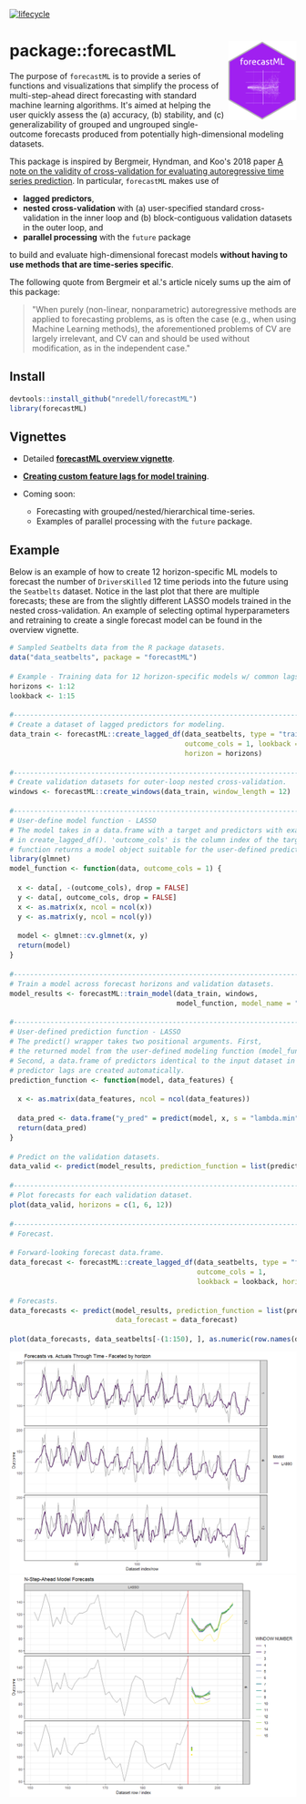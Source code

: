 [![lifecycle](https://img.shields.io/badge/lifecycle-experimental-orange.svg)](https://www.tidyverse.org/lifecycle/#experimental)

# package::forecastML <img src="forecastML_logo.png" alt="forecastML logo" align="right" height="138.5" style="display: inline-block;">

The purpose of `forecastML` is to provide a series of functions and visualizations that simplify the process of 
multi-step-ahead direct forecasting with standard machine learning algorithms. It's aimed at 
helping the user quickly assess the (a) accuracy, (b) stability, and (c) generalizability of grouped and ungrouped 
single-outcome forecasts produced from potentially high-dimensional modeling datasets.

This package is inspired by Bergmeir, Hyndman, and Koo's 2018 paper 
[A note on the validity of cross-validation for evaluating autoregressive time series prediction](https://robjhyndman.com/papers/cv-wp.pdf). 
In particular, `forecastML` makes use of 

* **lagged predictors**,
* **nested cross-validation** with (a) user-specified standard cross-validation in the inner loop and (b) block-contiguous validation 
datasets in the outer loop, and
* **parallel processing** with the `future` package 

to build and evaluate high-dimensional forecast models **without having to use methods that are time-series specific**. 

The following quote from Bergmeir et al.'s article nicely sums up the aim of this package:

> "When purely (non-linear, nonparametric) autoregressive methods are applied to forecasting problems, as is often the case
> (e.g., when using Machine Learning methods), the aforementioned problems of CV are largely
> irrelevant, and CV can and should be used without modification, as in the independent case."

## Install

``` r
devtools::install_github("nredell/forecastML")
library(forecastML)
```
## Vignettes

* Detailed **[forecastML overview vignette](https://nredell.github.io/data_science_blog/forecastML/)**.

* **[Creating custom feature lags for model training](https://nredell.github.io/data_science_blog/forecastML/lagged_features.nb.html)**.

* Coming soon:
    + Forecasting with grouped/nested/hierarchical time-series.
    + Examples of parallel processing with the `future` package.

## Example

Below is an example of how to create 12 horizon-specific ML models to forecast the number of `DriversKilled` 
12 time periods into the future using the `Seatbelts` dataset. Notice in the last plot that there are multiple forecasts; 
these are from the slightly different LASSO models trained in the nested cross-validation. An example of selecting optimal 
hyperparameters and retraining to create a single forecast model can be found in the overview vignette.

``` r
# Sampled Seatbelts data from the R package datasets.
data("data_seatbelts", package = "forecastML")

# Example - Training data for 12 horizon-specific models w/ common lags per predictor.
horizons <- 1:12
lookback <- 1:15

#------------------------------------------------------------------------------
# Create a dataset of lagged predictors for modeling.
data_train <- forecastML::create_lagged_df(data_seatbelts, type = "train",
                                           outcome_cols = 1, lookback = lookback,
                                           horizon = horizons)

#------------------------------------------------------------------------------
# Create validation datasets for outer-loop nested cross-validation.
windows <- forecastML::create_windows(data_train, window_length = 12)

#------------------------------------------------------------------------------
# User-define model function - LASSO
# The model takes in a data.frame with a target and predictors with exactly the same format as
# in create_lagged_df(). 'outcome_cols' is the column index of the target. The
# function returns a model object suitable for the user-defined predict function.
library(glmnet)
model_function <- function(data, outcome_cols = 1) {

  x <- data[, -(outcome_cols), drop = FALSE]
  y <- data[, outcome_cols, drop = FALSE]
  x <- as.matrix(x, ncol = ncol(x))
  y <- as.matrix(y, ncol = ncol(y))

  model <- glmnet::cv.glmnet(x, y)
  return(model)
}

#------------------------------------------------------------------------------
# Train a model across forecast horizons and validation datasets.
model_results <- forecastML::train_model(data_train, windows,
                                         model_function, model_name = "LASSO")

#------------------------------------------------------------------------------
# User-defined prediction function - LASSO
# The predict() wrapper takes two positional arguments. First,
# the returned model from the user-defined modeling function (model_function() above).
# Second, a data.frame of predictors identical to the input dataset in forecastML::create_lagged_df();
# predictor lags are created automatically.
prediction_function <- function(model, data_features) {

  x <- as.matrix(data_features, ncol = ncol(data_features))

  data_pred <- data.frame("y_pred" = predict(model, x, s = "lambda.min"))
  return(data_pred)
}

# Predict on the validation datasets.
data_valid <- predict(model_results, prediction_function = list(prediction_function))

#------------------------------------------------------------------------------
# Plot forecasts for each validation dataset.
plot(data_valid, horizons = c(1, 6, 12))

#------------------------------------------------------------------------------
# Forecast.

# Forward-looking forecast data.frame.
data_forecast <- forecastML::create_lagged_df(data_seatbelts, type = "forecast",
                                              outcome_cols = 1,
                                              lookback = lookback, horizons = horizons)

# Forecasts.
data_forecasts <- predict(model_results, prediction_function = list(prediction_function),
                          data_forecast = data_forecast)

plot(data_forecasts, data_seatbelts[-(1:150), ], as.numeric(row.names(data_seatbelts[-(1:150), ])), horizons = c(1, 6, 12))
```
![](./validation_data_forecasts.png)
![](./forecasts.png)
